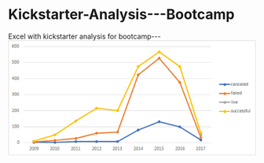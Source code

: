 # Kickstarter-Analysis---Bootcamp
Excel with kickstarter analysis for bootcamp---
![image 1](https://github.com/smulhern03-bootcamp/Kickstarter-Analysis---Bootcamp/blob/master/Outcomes%20based%20upon%20launch%20date.png)

